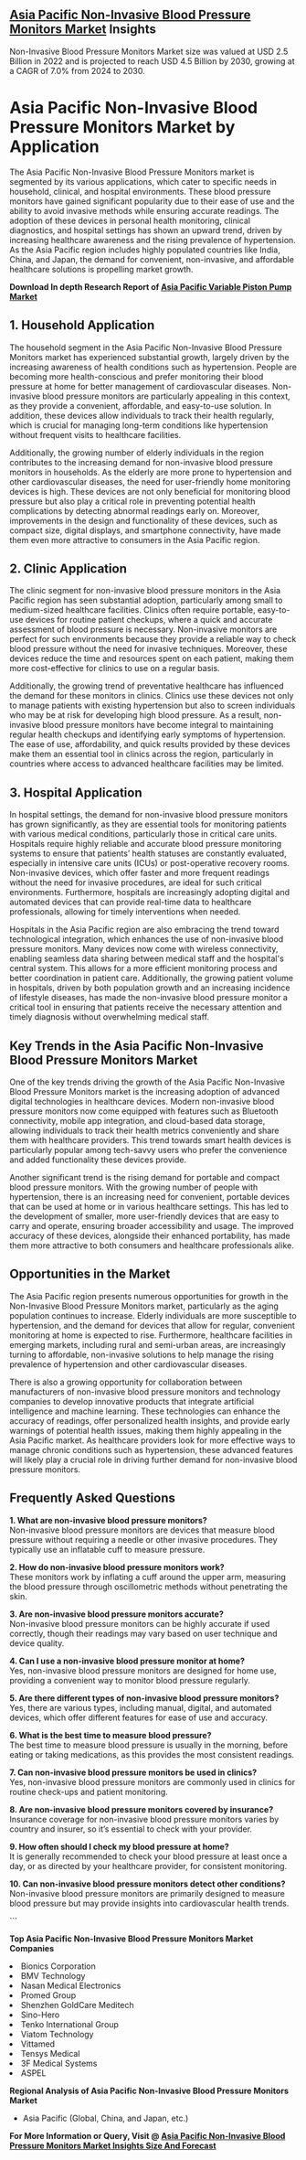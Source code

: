 <h2><a href="https://www.verifiedmarketreports.com/download-sample/?rid=483552&amp;utm_source=Github-Feb&amp;utm_medium=219" target="_blank">Asia Pacific Non-Invasive Blood Pressure Monitors Market</a> Insights</h2><p>Non-Invasive Blood Pressure Monitors Market size was valued at USD 2.5 Billion in 2022 and is projected to reach USD 4.5 Billion by 2030, growing at a CAGR of 7.0% from 2024 to 2030.</p><p><h1>Asia Pacific Non-Invasive Blood Pressure Monitors Market by Application</h1> <p>The Asia Pacific Non-Invasive Blood Pressure Monitors market is segmented by its various applications, which cater to specific needs in household, clinical, and hospital environments. These blood pressure monitors have gained significant popularity due to their ease of use and the ability to avoid invasive methods while ensuring accurate readings. The adoption of these devices in personal health monitoring, clinical diagnostics, and hospital settings has shown an upward trend, driven by increasing healthcare awareness and the rising prevalence of hypertension. As the Asia Pacific region includes highly populated countries like India, China, and Japan, the demand for convenient, non-invasive, and affordable healthcare solutions is propelling market growth.</p> <p><p><strong>Download In depth Research Report of <a href="https://www.verifiedmarketreports.com/download-sample/?rid=236118&amp;utm_source=Pulse-Dec&amp;utm_medium=219" target="_blank">Asia Pacific Variable Piston Pump Market</a></strong></p></p> <h2>1. Household Application</h2> <p>The household segment in the Asia Pacific Non-Invasive Blood Pressure Monitors market has experienced substantial growth, largely driven by the increasing awareness of health conditions such as hypertension. People are becoming more health-conscious and prefer monitoring their blood pressure at home for better management of cardiovascular diseases. Non-invasive blood pressure monitors are particularly appealing in this context, as they provide a convenient, affordable, and easy-to-use solution. In addition, these devices allow individuals to track their health regularly, which is crucial for managing long-term conditions like hypertension without frequent visits to healthcare facilities.</p> <p>Additionally, the growing number of elderly individuals in the region contributes to the increasing demand for non-invasive blood pressure monitors in households. As the elderly are more prone to hypertension and other cardiovascular diseases, the need for user-friendly home monitoring devices is high. These devices are not only beneficial for monitoring blood pressure but also play a critical role in preventing potential health complications by detecting abnormal readings early on. Moreover, improvements in the design and functionality of these devices, such as compact size, digital displays, and smartphone connectivity, have made them even more attractive to consumers in the Asia Pacific region.</p> <h2>2. Clinic Application</h2> <p>The clinic segment for non-invasive blood pressure monitors in the Asia Pacific region has seen substantial adoption, particularly among small to medium-sized healthcare facilities. Clinics often require portable, easy-to-use devices for routine patient checkups, where a quick and accurate assessment of blood pressure is necessary. Non-invasive monitors are perfect for such environments because they provide a reliable way to check blood pressure without the need for invasive techniques. Moreover, these devices reduce the time and resources spent on each patient, making them more cost-effective for clinics to use on a regular basis.</p> <p>Additionally, the growing trend of preventative healthcare has influenced the demand for these monitors in clinics. Clinics use these devices not only to manage patients with existing hypertension but also to screen individuals who may be at risk for developing high blood pressure. As a result, non-invasive blood pressure monitors have become integral to maintaining regular health checkups and identifying early symptoms of hypertension. The ease of use, affordability, and quick results provided by these devices make them an essential tool in clinics across the region, particularly in countries where access to advanced healthcare facilities may be limited.</p> <h2>3. Hospital Application</h2> <p>In hospital settings, the demand for non-invasive blood pressure monitors has grown significantly, as they are essential tools for monitoring patients with various medical conditions, particularly those in critical care units. Hospitals require highly reliable and accurate blood pressure monitoring systems to ensure that patients’ health statuses are constantly evaluated, especially in intensive care units (ICUs) or post-operative recovery rooms. Non-invasive devices, which offer faster and more frequent readings without the need for invasive procedures, are ideal for such critical environments. Furthermore, hospitals are increasingly adopting digital and automated devices that can provide real-time data to healthcare professionals, allowing for timely interventions when needed.</p> <p>Hospitals in the Asia Pacific region are also embracing the trend toward technological integration, which enhances the use of non-invasive blood pressure monitors. Many devices now come with wireless connectivity, enabling seamless data sharing between medical staff and the hospital's central system. This allows for a more efficient monitoring process and better coordination in patient care. Additionally, the growing patient volume in hospitals, driven by both population growth and an increasing incidence of lifestyle diseases, has made the non-invasive blood pressure monitor a critical tool in ensuring that patients receive the necessary attention and timely diagnosis without overwhelming medical staff.</p> <h2>Key Trends in the Asia Pacific Non-Invasive Blood Pressure Monitors Market</h2> <p>One of the key trends driving the growth of the Asia Pacific Non-Invasive Blood Pressure Monitors market is the increasing adoption of advanced digital technologies in healthcare devices. Modern non-invasive blood pressure monitors now come equipped with features such as Bluetooth connectivity, mobile app integration, and cloud-based data storage, allowing individuals to track their health metrics conveniently and share them with healthcare providers. This trend towards smart health devices is particularly popular among tech-savvy users who prefer the convenience and added functionality these devices provide.</p> <p>Another significant trend is the rising demand for portable and compact blood pressure monitors. With the growing number of people with hypertension, there is an increasing need for convenient, portable devices that can be used at home or in various healthcare settings. This has led to the development of smaller, more user-friendly devices that are easy to carry and operate, ensuring broader accessibility and usage. The improved accuracy of these devices, alongside their enhanced portability, has made them more attractive to both consumers and healthcare professionals alike.</p> <h2>Opportunities in the Market</h2> <p>The Asia Pacific region presents numerous opportunities for growth in the Non-Invasive Blood Pressure Monitors market, particularly as the aging population continues to increase. Elderly individuals are more susceptible to hypertension, and the demand for devices that allow for regular, convenient monitoring at home is expected to rise. Furthermore, healthcare facilities in emerging markets, including rural and semi-urban areas, are increasingly turning to affordable, non-invasive solutions to help manage the rising prevalence of hypertension and other cardiovascular diseases.</p> <p>There is also a growing opportunity for collaboration between manufacturers of non-invasive blood pressure monitors and technology companies to develop innovative products that integrate artificial intelligence and machine learning. These technologies can enhance the accuracy of readings, offer personalized health insights, and provide early warnings of potential health issues, making them highly appealing in the Asia Pacific market. As healthcare providers look for more effective ways to manage chronic conditions such as hypertension, these advanced features will likely play a crucial role in driving further demand for non-invasive blood pressure monitors.</p> <h2>Frequently Asked Questions</h2> <p><strong>1. What are non-invasive blood pressure monitors?</strong><br>Non-invasive blood pressure monitors are devices that measure blood pressure without requiring a needle or other invasive procedures. They typically use an inflatable cuff to measure pressure.</p> <p><strong>2. How do non-invasive blood pressure monitors work?</strong><br>These monitors work by inflating a cuff around the upper arm, measuring the blood pressure through oscillometric methods without penetrating the skin.</p> <p><strong>3. Are non-invasive blood pressure monitors accurate?</strong><br>Non-invasive blood pressure monitors can be highly accurate if used correctly, though their readings may vary based on user technique and device quality.</p> <p><strong>4. Can I use a non-invasive blood pressure monitor at home?</strong><br>Yes, non-invasive blood pressure monitors are designed for home use, providing a convenient way to monitor blood pressure regularly.</p> <p><strong>5. Are there different types of non-invasive blood pressure monitors?</strong><br>Yes, there are various types, including manual, digital, and automated devices, which offer different features for ease of use and accuracy.</p> <p><strong>6. What is the best time to measure blood pressure?</strong><br>The best time to measure blood pressure is usually in the morning, before eating or taking medications, as this provides the most consistent readings.</p> <p><strong>7. Can non-invasive blood pressure monitors be used in clinics?</strong><br>Yes, non-invasive blood pressure monitors are commonly used in clinics for routine check-ups and patient monitoring.</p> <p><strong>8. Are non-invasive blood pressure monitors covered by insurance?</strong><br>Insurance coverage for non-invasive blood pressure monitors varies by country and insurer, so it’s essential to check with your provider.</p> <p><strong>9. How often should I check my blood pressure at home?</strong><br>It is generally recommended to check your blood pressure at least once a day, or as directed by your healthcare provider, for consistent monitoring.</p> <p><strong>10. Can non-invasive blood pressure monitors detect other conditions?</strong><br>Non-invasive blood pressure monitors are primarily designed to measure blood pressure but may provide insights into cardiovascular health trends.</p> ```</p><p><strong>Top Asia Pacific Non-Invasive Blood Pressure Monitors Market Companies</strong></p><div data-test-id=""><p><li>Bionics Corporation</li><li> BMV Technology</li><li> Nasan Medical Electronics</li><li> Promed Group</li><li> Shenzhen GoldCare Meditech</li><li> Sino-Hero</li><li> Tenko International Group</li><li> Viatom Technology</li><li> Vittamed</li><li> Tensys Medical</li><li> 3F Medical Systems</li><li> ASPEL</li></p><div><strong>Regional Analysis of&nbsp;Asia Pacific Non-Invasive Blood Pressure Monitors Market</strong></div><ul><li dir="ltr"><p dir="ltr">Asia Pacific (Global, China, and Japan, etc.)</p></li></ul><p><strong>For More Information or Query, Visit @&nbsp;</strong><strong><a href="https://www.verifiedmarketreports.com/product/non-invasive-blood-pressure-monitors-market-size-and-forecast/?utm_source=Github-Feb&amp;utm_medium=219" target="_blank">Asia Pacific Non-Invasive Blood Pressure Monitors Market Insights Size And Forecast</a></strong></p></div><h2>&nbsp;</h2><div data-test-id="">&nbsp;</div>
